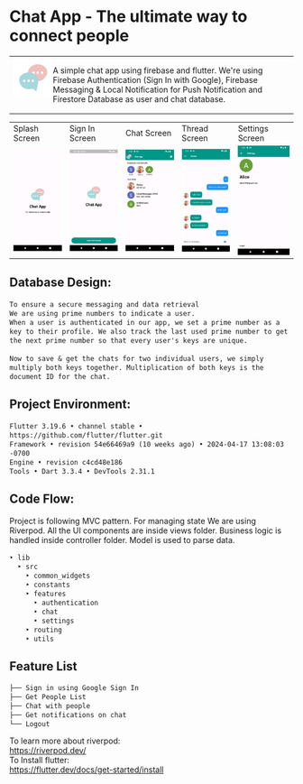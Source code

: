 # Chat App - The ultimate way to connect people

<table>
  <tr>
    <td>
      <img src="assets/logo.png" height=70 align="left"> 
    <p>
    A simple chat app using firebase and flutter. We're using Firebase Authentication (Sign In with Google), Firebase Messaging & Local Notification for Push Notification and Firestore Database as user and chat database.
    </p>
    </td>

  </tr>
</table>
<table>
  <tr>
     <td>Splash Screen</td>
     <td>Sign In Screen</td>
     <td>Chat Screen</td>
     <td>Thread Screen</td>
      <td>Settings Screen</td>
  </tr>
  <tr>
    <td><img src="assets/screens/splash.png" width=270 ></td>
    <td><img src="assets/screens/auth.png" width=270 ></td>
    <td><img src="assets/screens/chat.png" width=270 ></td>
    <td><img src="assets/screens/thread.png" width=270 ></td>
    <td><img src="assets/screens/settings.png" width=270 ></td>
  </tr>
 </table>

## Database Design:

```
To ensure a secure messaging and data retrieval
We are using prime numbers to indicate a user.
When a user is authenticated in our app, we set a prime number as a key to their profile. We also track the last used prime number to get the next prime number so that every user's keys are unique.

Now to save & get the chats for two individual users, we simply multiply both keys together. Multiplication of both keys is the document ID for the chat.
```

## Project Environment:

```
Flutter 3.19.6 • channel stable • https://github.com/flutter/flutter.git
Framework • revision 54e66469a9 (10 weeks ago) • 2024-04-17 13:08:03 -0700
Engine • revision c4cd48e186
Tools • Dart 3.3.4 • DevTools 2.31.1
```

## Code Flow:

Project is following MVC pattern. For managing state We are using Riverpod. All the UI components are inside views folder. Business logic is handled inside controller folder. Model is used to parse data.

```
‣ lib
  ‣ src
    ‣ common_widgets
    ‣ constants
    ‣ features
      ‣ authentication
      ‣ chat
      ‣ settings
    ‣ routing
    ‣ utils
```

## Feature List

```
├── Sign in using Google Sign In
├── Get People List
├── Chat with people
├── Get notifications on chat
└── Logout
```

To learn more about riverpod:<br>
https://riverpod.dev/<br>
To Install flutter:<br>
https://flutter.dev/docs/get-started/install
